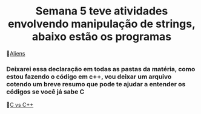 <h1 align='center'> Semana 5 teve atividades envolvendo manipulação de strings, abaixo estão os programas</h1>


📂[Aliens](https://github.com/Castelanii/AED/blob/main/Semana%205/Aliens.cpp)<br>

<h3>Deixarei essa declaração em todas as pastas da matéria, como estou fazendo o código em c++, vou deixar um arquivo cotendo um breve resumo que pode te ajudar a entender os códigos se você já sabe C</h3>

📂[C vs C++](https://github.com/Castelanii/AED/blob/main/C%2B%2B%20vs%20C.md)
